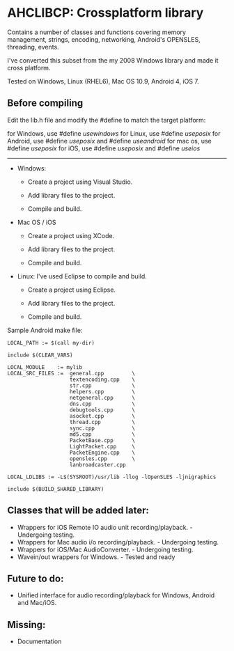 AHCLIBCP: Crossplatform library
===

Contains a number of classes and functions covering memory management, strings, encoding, networking, Android's OPENSLES, threading, events.

I've converted this subset from the my 2008 Windows library and made it cross platform.

Tested on Windows, Linux (RHEL6), Mac OS 10.9, Android 4, iOS 7.

Before compiling
-----

Edit the lib.h file and modify the #define to match the target platform:

for Windows, use #define _usewindows_
for Linux, use #define _useposix_
for Android, use #define _useposix_ and #define _useandroid_
for mac os, use #define _useposix_
for iOS, use #define _useposix_ and #define _useios_

------------

- Windows:

	* Create a project using Visual Studio.

	* Add library files to the project.

	* Compile and build.
	
- Mac OS / iOS

	* Create a project using XCode.

	* Add library files to the project.

	* Compile and build.

- Linux: I've used Eclipse to compile and build.

	* Create a project using Eclipse.

	* Add library files to the project.

	* Compile and build.
	
Sample Android make file:

	LOCAL_PATH := $(call my-dir)

	include $(CLEAR_VARS)

	LOCAL_MODULE    := mylib
	LOCAL_SRC_FILES :=  general.cpp 		\
						textencoding.cpp 	\
						str.cpp 			\
						helpers.cpp 		\
						netgeneral.cpp 		\
						dns.cpp 			\
						debugtools.cpp 		\
						asocket.cpp 		\
						thread.cpp			\
						sync.cpp			\
						md5.cpp				\
						PacketBase.cpp		\
						LightPacket.cpp		\
						PacketEngine.cpp	\
						opensles.cpp		\
						lanbroadcaster.cpp	

	LOCAL_LDLIBS := -L$(SYSROOT)/usr/lib -llog -lOpenSLES -ljnigraphics

	include $(BUILD_SHARED_LIBRARY)



Classes that will be added later: 
---
- Wrappers for iOS Remote IO audio unit recording/playback.   - Undergoing testing.
- Wrappers for Mac audio i/o recording/playback.              - Undergoing testing.
- Wrappers for iOS/Mac AudioConverter.                        - Undergoing testing.
- Wavein/out wrappers for Windows.                            - Tested and ready

Future to do:
---
- Unified interface for audio recording/playback for Windows, Android and Mac/iOS.

Missing:
---
- Documentation
